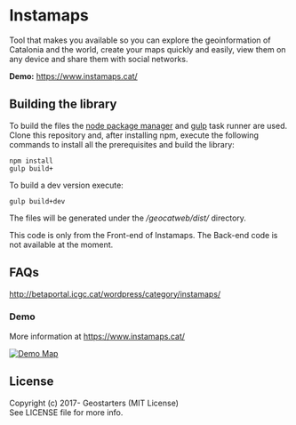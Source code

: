 # Instamaps

Tool that makes you available so you can explore the geoinformation of Catalonia and the world, create your maps quickly and easily, view them on any device and share them with social networks.

**Demo:** https://www.instamaps.cat/

## Building the library
To build the files the [node package manager](https://www.npmjs.com/) and [gulp](https://gulpjs.com/) task runner are used.
Clone this repository and, after installing npm, execute the following commands to install all the prerequisites and build the library:

```
npm install
gulp build+
```

To build a dev version execute:

```
gulp build+dev
```

The files will be generated under the _/geocatweb/dist/_ directory.

<aside class="warning">
    This code is only from the Front-end of Instamaps. The Back-end code is not available at the moment.
</aside>


## FAQs
http://betaportal.icgc.cat/wordpress/category/instamaps/


### Demo

More information at https://www.instamaps.cat/

[![Demo Map](http://betaportal.icgc.cat/wordpress/wp-content/uploads/2017/12/captura_instamaps_matadepera.png)](https://www.instamaps.cat/geocatweb/visor.html?businessid=a56470621df614dd29d9abc81ff93e4f&title=Any%20de%20construcci%C3%B3%20de%20les%20edificacions%20de%20Matadepera#15/41.6062/2.0186)

## License

Copyright (c) 2017- Geostarters (MIT License)  
See LICENSE file for more info.
